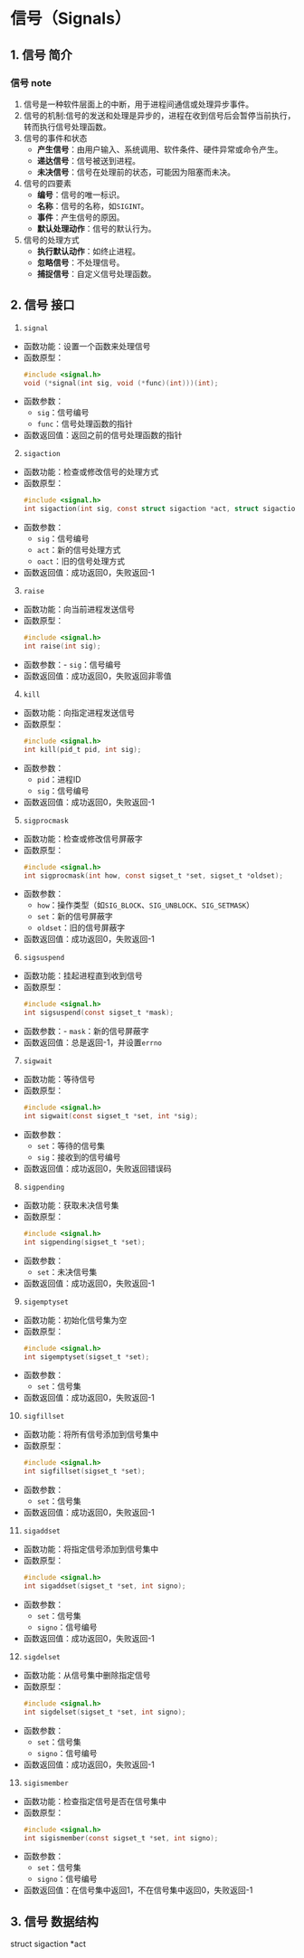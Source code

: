 ﻿# 信号（Signals）

## 1. 信号 简介

### 信号 note

1. 信号是一种软件层面上的中断，用于进程间通信或处理异步事件。
2. 信号的机制:信号的发送和处理是异步的，进程在收到信号后会暂停当前执行，转而执行信号处理函数。
3. 信号的事件和状态
   - **产生信号**：由用户输入、系统调用、软件条件、硬件异常或命令产生。
   - **递达信号**：信号被送到进程。
   - **未决信号**：信号在处理前的状态，可能因为阻塞而未决。
4. 信号的四要素
   - **编号**：信号的唯一标识。
   - **名称**：信号的名称，如`SIGINT`。
   - **事件**：产生信号的原因。
   - **默认处理动作**：信号的默认行为。
5. 信号的处理方式
   - **执行默认动作**：如终止进程。
   - **忽略信号**：不处理信号。
   - **捕捉信号**：自定义信号处理函数。

## 2. 信号 接口

1. `signal`
+ 函数功能：设置一个函数来处理信号
+ 函数原型：
    ```c
    #include <signal.h>
    void (*signal(int sig, void (*func)(int)))(int);
    ```
+ 函数参数：
  - `sig`：信号编号
  - `func`：信号处理函数的指针
+ 函数返回值：返回之前的信号处理函数的指针

2. `sigaction`
+ 函数功能：检查或修改信号的处理方式
+ 函数原型：
    ```c
    #include <signal.h>
    int sigaction(int sig, const struct sigaction *act, struct sigaction *oact);
    ```
+ 函数参数：
  - `sig`：信号编号
  - `act`：新的信号处理方式
  - `oact`：旧的信号处理方式
+ 函数返回值：成功返回0，失败返回-1

3. `raise`
+ 函数功能：向当前进程发送信号
+ 函数原型：
    ```c
    #include <signal.h>
    int raise(int sig);
    ```
+ 函数参数：- `sig`：信号编号
+ 函数返回值：成功返回0，失败返回非零值

4. `kill`
+ 函数功能：向指定进程发送信号
+ 函数原型：
    ```c
    #include <signal.h>
    int kill(pid_t pid, int sig);
    ```
+ 函数参数：
  - `pid`：进程ID
  - `sig`：信号编号
+ 函数返回值：成功返回0，失败返回-1

5. `sigprocmask`
+ 函数功能：检查或修改信号屏蔽字
+ 函数原型：
    ```c
    #include <signal.h>
    int sigprocmask(int how, const sigset_t *set, sigset_t *oldset);
    ```
+ 函数参数：
  - `how`：操作类型（如`SIG_BLOCK`、`SIG_UNBLOCK`、`SIG_SETMASK`）
  - `set`：新的信号屏蔽字
  - `oldset`：旧的信号屏蔽字
+ 函数返回值：成功返回0，失败返回-1

6. `sigsuspend`
+ 函数功能：挂起进程直到收到信号
+ 函数原型：
    ```c
    #include <signal.h>
    int sigsuspend(const sigset_t *mask);
    ```
+ 函数参数：- `mask`：新的信号屏蔽字
+ 函数返回值：总是返回-1，并设置`errno`

7. `sigwait`
+ 函数功能：等待信号
+ 函数原型：
    ```c
    #include <signal.h>
    int sigwait(const sigset_t *set, int *sig);
    ```
+ 函数参数：
  - `set`：等待的信号集
  - `sig`：接收到的信号编号
+ 函数返回值：成功返回0，失败返回错误码

8. `sigpending`
+ 函数功能：获取未决信号集
+ 函数原型：
    ```c
    #include <signal.h>
    int sigpending(sigset_t *set);
    ```
+ 函数参数：
  - `set`：未决信号集
+ 函数返回值：成功返回0，失败返回-1

9. `sigemptyset`
+ 函数功能：初始化信号集为空
+ 函数原型：
    ```c
    #include <signal.h>
    int sigemptyset(sigset_t *set);
    ```
+ 函数参数：
  - `set`：信号集
+ 函数返回值：成功返回0，失败返回-1

10. `sigfillset`
+ 函数功能：将所有信号添加到信号集中
+ 函数原型：
    ```c
    #include <signal.h>
    int sigfillset(sigset_t *set);
    ```
+ 函数参数：
  - `set`：信号集
+ 函数返回值：成功返回0，失败返回-1

11. `sigaddset`
+ 函数功能：将指定信号添加到信号集中
+ 函数原型：
    ```c
    #include <signal.h>
    int sigaddset(sigset_t *set, int signo);
    ```
+ 函数参数：
  - `set`：信号集
  - `signo`：信号编号
+ 函数返回值：成功返回0，失败返回-1

12. `sigdelset`
+ 函数功能：从信号集中删除指定信号
+ 函数原型：
    ```c
    #include <signal.h>
    int sigdelset(sigset_t *set, int signo);
    ```
+ 函数参数：
  - `set`：信号集
  - `signo`：信号编号
+ 函数返回值：成功返回0，失败返回-1

13. `sigismember`
+ 函数功能：检查指定信号是否在信号集中
+ 函数原型：
    ```c
    #include <signal.h>
    int sigismember(const sigset_t *set, int signo);
    ```
+ 函数参数：
  - `set`：信号集
  - `signo`：信号编号
+ 函数返回值：在信号集中返回1，不在信号集中返回0，失败返回-1



## 3. 信号 数据结构
struct sigaction *act
